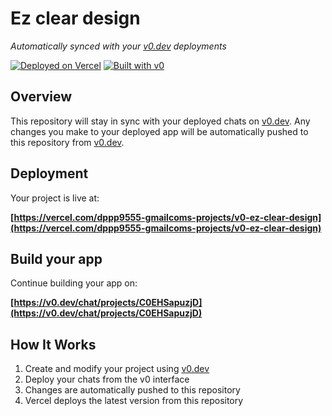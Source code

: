 # Ez clear design

*Automatically synced with your [v0.dev](https://v0.dev) deployments*

[![Deployed on Vercel](https://img.shields.io/badge/Deployed%20on-Vercel-black?style=for-the-badge&logo=vercel)](https://vercel.com/dppp9555-gmailcoms-projects/v0-ez-clear-design)
[![Built with v0](https://img.shields.io/badge/Built%20with-v0.dev-black?style=for-the-badge)](https://v0.dev/chat/projects/C0EHSapuzjD)

## Overview

This repository will stay in sync with your deployed chats on [v0.dev](https://v0.dev).
Any changes you make to your deployed app will be automatically pushed to this repository from [v0.dev](https://v0.dev).

## Deployment

Your project is live at:

**[https://vercel.com/dppp9555-gmailcoms-projects/v0-ez-clear-design](https://vercel.com/dppp9555-gmailcoms-projects/v0-ez-clear-design)**

## Build your app

Continue building your app on:

**[https://v0.dev/chat/projects/C0EHSapuzjD](https://v0.dev/chat/projects/C0EHSapuzjD)**

## How It Works

1. Create and modify your project using [v0.dev](https://v0.dev)
2. Deploy your chats from the v0 interface
3. Changes are automatically pushed to this repository
4. Vercel deploys the latest version from this repository
